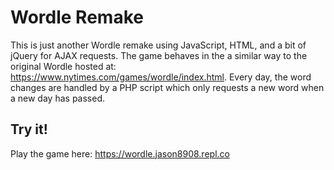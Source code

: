 # Wordle Remake
This is just another Wordle remake using JavaScript, HTML, and a bit of jQuery for AJAX requests. The game behaves in the a similar way to the original Wordle hosted at: https://www.nytimes.com/games/wordle/index.html. Every day, the word changes are handled by a PHP script which only requests a new word when a new day has passed.
## Try it!
Play the game here: https://wordle.jason8908.repl.co
